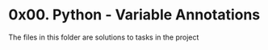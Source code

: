 # 0x00. Python - Variable Annotations

The files in this folder are solutions to tasks in the project
